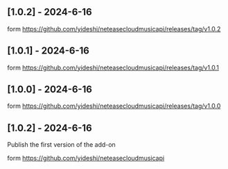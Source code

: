 
## [1.0.2] - 2024-6-16
form https://github.com/yideshi/neteasecloudmusicapi/releases/tag/v1.0.2

## [1.0.1] - 2024-6-16
form https://github.com/yideshi/neteasecloudmusicapi/releases/tag/v1.0.1

## [1.0.0] - 2024-6-16
form https://github.com/yideshi/neteasecloudmusicapi/releases/tag/v1.0.0

## [1.0.2] - 2024-6-16

Publish the first version of the add-on

form https://github.com/yideshi/neteasecloudmusicapi
